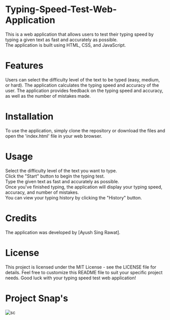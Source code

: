 # Typing-Speed-Test-Web-Application
This is a web application that allows users to test their typing speed by typing a given text as fast and accurately as possible.<br>
The application is built using HTML, CSS, and JavaScript.
# Features
Users can select the difficulty level of the text to be typed (easy, medium, or hard).
The application calculates the typing speed and accuracy of the user.
The application provides feedback on the typing speed and accuracy, as well as the number of mistakes made.
# Installation
To use the application, simply clone the repository or download the files and open the 'index.html' file in your web browser.
# Usage
Select the difficulty level of the text you want to type.<br>
Click the "Start" button to begin the typing test.<br>
Type the given text as fast and accurately as possible.<br>
Once you've finished typing, the application will display your typing speed, accuracy, and number of mistakes.<br>
You can view your typing history by clicking the "History" button.
# Credits

The application was developed by [Ayush Sing Rawat].
# License
This project is licensed under the MIT License - see the LICENSE file for details.
Feel free to customize this README file to suit your specific project needs. Good luck with your typing speed test web application!
# Project Snap's
![sc](https://user-images.githubusercontent.com/85716437/234921262-ed4cc860-095f-461a-8a43-54f6e8f01866.png)
